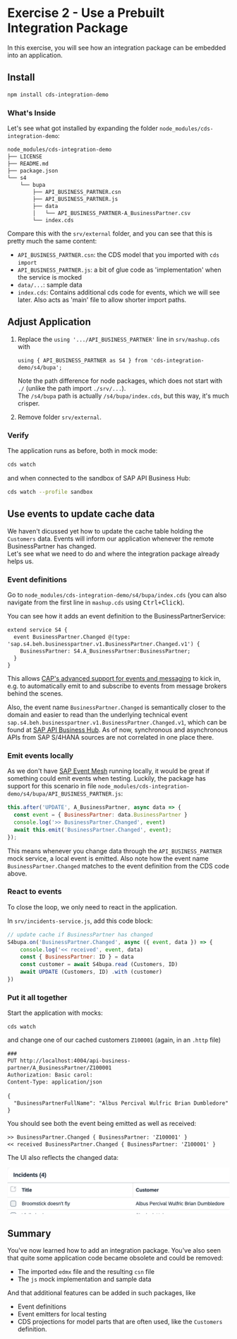 # Exercise 2 - Use a Prebuilt Integration Package

In this exercise, you will see how an integration package can be embedded into an application.

## Install

```sh
npm install cds-integration-demo
```

### What's Inside

Let's see what got installed by expanding the folder `node_modules/cds-integration-demo`:

```
node_modules/cds-integration-demo
├── LICENSE
├── README.md
├── package.json
└── s4
    └── bupa
        ├── API_BUSINESS_PARTNER.csn
        ├── API_BUSINESS_PARTNER.js
        ├── data
        │   └── API_BUSINESS_PARTNER-A_BusinessPartner.csv
        └── index.cds
```

Compare this with the `srv/external` folder, and you can see that this is pretty much the same content:
- `API_BUSINESS_PARTNER.csn`: the CDS model that you imported with `cds import`
- `API_BUSINESS_PARTNER.js`: a bit of glue code as 'implementation' when the service is mocked
- `data/...`: sample data
- `index.cds`: Contains additional cds code for events, which we will see later.  Also acts as 'main' file to allow shorter import paths.

## Adjust Application

1. Replace the `using '.../API_BUSINESS_PARTNER'` line in `srv/mashup.cds` with
    ```cds
    using { API_BUSINESS_PARTNER as S4 } from 'cds-integration-demo/s4/bupa';
    ```

    Note the path difference for node packages, which does not start with `./` (unlike the path import `./srv/...`).<br>
    The `/s4/bupa` path is actually `/s4/bupa/index.cds`, but this way, it's much crisper.

2. Remove folder `srv/external`.

### Verify

The application runs as before, both in mock mode:

```sh
cds watch
```

and when connected to the sandbox of SAP API Business Hub:

```sh
cds watch --profile sandbox
```

## Use events to update cache data

We haven't dicussed yet how to update the cache table holding the `Customers` data.  Events will inform our application whenever the remote BusinessPartner has changed.<br>
Let's see what we need to do and where the integration package already helps us.

### Event definitions
Go to `node_modules/cds-integration-demo/s4/bupa/index.cds` (you can also navigate from the first line in `mashup.cds` using <kbd>Ctrl+Click</kbd>).

You can see how it adds an event definition to the BusinessPartnerService:

```cds
extend service S4 {
  event BusinessPartner.Changed @(type: 'sap.s4.beh.businesspartner.v1.BusinessPartner.Changed.v1') {
    BusinessPartner: S4.A_BusinessPartner:BusinessPartner;
  }
}
```

This allows [CAP's advanced support for events and messaging](https://cap.cloud.sap/docs/guides/messaging) to kick in, e.g. to automatically emit to and subscribe to events from message brokers behind the scenes.

Also, the event name `BusinessPartner.Changed` is semantically closer to the domain and easier to read than the underlying technical event `sap.s4.beh.businesspartner.v1.BusinessPartner.Changed.v1`, which can be found at [SAP API Business Hub](https://api.sap.com/event/CE_BUSINESSPARTNEREVENTS/resource).  As of now, synchronous and asynchronous APIs from SAP S/4HANA sources are not correlated in one place there.

### Emit events locally

As we don't have [SAP Event Mesh](https://cap.cloud.sap/docs/guides/messaging/#using-sap-event-mesh) running locally, it would be great if something could emit events when testing.  Luckily, the package has support for this scenario in file `node_modules/cds-integration-demo/s4/bupa/API_BUSINESS_PARTNER.js`:

```js
this.after('UPDATE', A_BusinessPartner, async data => {
  const event = { BusinessPartner: data.BusinessPartner }
  console.log('>> BusinessPartner.Changed', event)
  await this.emit('BusinessPartner.Changed', event);
});
```

This means whenever you change data through the `API_BUSINESS_PARTNER` mock service, a local event is emitted.
Also note how the event name `BusinessPartner.Changed` matches to the event definition from the CDS code above.

### React to events

To close the loop, we only need to react in the application.

In `srv/incidents-service.js`, add this code block:

```js
// update cache if BusinessPartner has changed
S4bupa.on('BusinessPartner.Changed', async ({ event, data }) => {
    console.log('<< received', event, data)
    const { BusinessPartner: ID } = data
    const customer = await S4bupa.read (Customers, ID)
    await UPDATE (Customers, ID) .with (customer)
})
```

### Put it all together

Start the application with mocks:
```
cds watch
````

and change one of our cached customers `Z100001` (again, in an `.http` file)

```http
###
PUT http://localhost:4004/api-business-partner/A_BusinessPartner/Z100001
Authorization: Basic carol:
Content-Type: application/json

{
  "BusinessPartnerFullName": "Albus Percival Wulfric Brian Dumbledore"
}
```

You should see both the event being emitted as well as received:

```
>> BusinessPartner.Changed { BusinessPartner: 'Z100001' }
<< received BusinessPartner.Changed { BusinessPartner: 'Z100001' }
```

The UI also reflects the changed data:

![Updated customer list](assets/updated-customer.png)

## Summary

You've now learned how to add an integration package.  You've also seen that quite some application code became obsolete and could be removed:
- The imported `edmx` file and the resulting `csn` file
- The `js` mock implementation and sample data

And that additional features can be added in such packages, like
- Event definitions
- Event emitters for local testing
- CDS projections for model parts that are often used, like the `Customers` definition.
